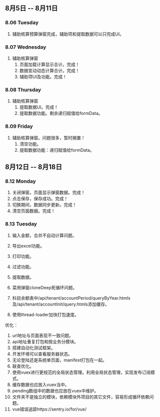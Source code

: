 ## 8月5日 -- 8月11日

### 8.06 Tuesday
1. 辅助核算预算弹窗完成，辅助项和提取数据可以只完成UI。

### 8.07 Wednesday
1. 辅助核算弹窗
   1. 页面加载计算显示合计。完成！
   2. 数据变动动态计算合计。完成！
   3. 辅助项UI及功能。完成！

### 8.08 Thursday
1. 辅助核算弹窗
   1. 提取数据UI。完成！
   2. 提取数据功能。剩余递归赋值给formData。

### 8.09 Friday
1. 辅助核算弹窗。问题很多，暂时搁置！
   1. 清空功能。
   2. 提取数据功能：递归赋值给formData。

## 8月12日 -- 8月18日

### 8.12 Monday
1. 关闭弹窗，页面显示弹窗数据。完成！
2. 点击保存，保存成功。完成！
3. 切换期间，数据同步更新。完成！
4. 清空页面数据。完成！

### 8.13 Tuesday
1. 输入金额，合并不自动计算问题。
2. 导出excel功能。
3. 打印功能。
4. 过滤功能。

1. 提取数据。


4. 菜用弹窗cloneDeep死循环问题。
1. 科目余额表中/api/tenant/accountPeriod/queryByYear.htmls及/api/tenant/accountInit/query.htmls添加缓存。
1. 使用thread-loader加快打包速度。

优化：
1. url地址与页面表现不一致问题。
1. api地址重复打包和按业务分模块。
1. 搭建自动化测试框架。
1. 开发环境可以查看服务器状态。
1. 无论登陆还是系统单页面，manifest打包在一起。
1. 联查优化。
1. 使用vuex进行更规范的全局状态管理。利用全局状态管理，实现发布订阅模式。
1. 缓存数据也应放入vuex当中。
1. pending数组中的数据也应放在vuex中维护。
1. 文件夹不是独立的模块，依赖模块外项目的其它文件，容易形成循环依赖问题。
1. vue错误追踪https://sentry.io/for/vue/
